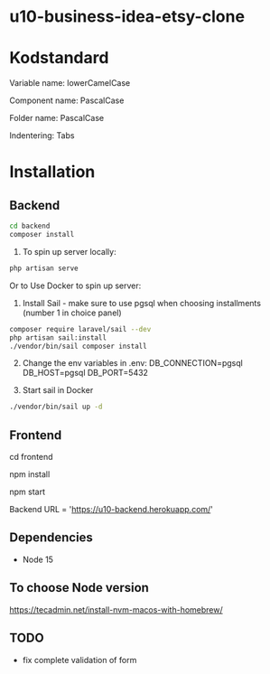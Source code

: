 # u10-business-idea-etsy-clone

# Kodstandard

Variable name: lowerCamelCase

Component name: PascalCase

Folder name: PascalCase

Indentering: Tabs

# Installation

## Backend

```bash
cd backend
composer install
```

1. To spin up server locally:

```bash
php artisan serve
```

Or to Use Docker to spin up server:

1. Install Sail - make sure to use pgsql when choosing installments (number 1 in choice panel)

```bash
composer require laravel/sail --dev
php artisan sail:install
./vendor/bin/sail composer install
```

2. Change the env variables in .env:
   DB_CONNECTION=pgsql
   DB_HOST=pgsql
   DB_PORT=5432

3. Start sail in Docker

```bash
./vendor/bin/sail up -d
```

## Frontend

cd frontend

npm install

npm start

Backend URL = 'https://u10-backend.herokuapp.com/'

## Dependencies

- Node 15

## To choose Node version

https://tecadmin.net/install-nvm-macos-with-homebrew/

## TODO

- fix complete validation of form
